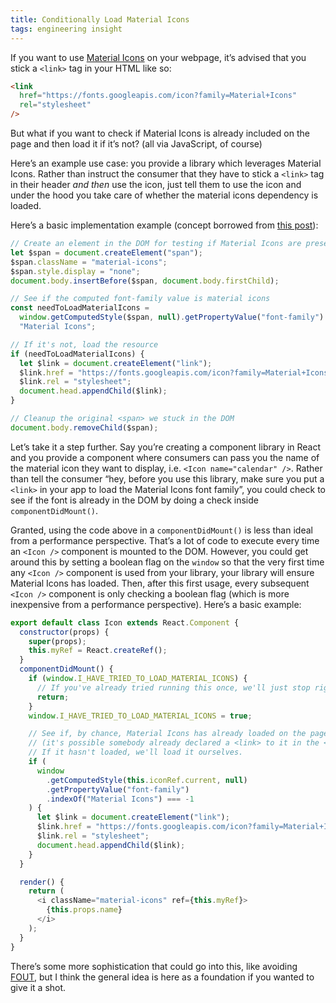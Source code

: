 ```yaml
---
title: Conditionally Load Material Icons
tags: engineering insight
---
```


If you want to use [Material Icons](https://google.github.io/material-design-icons/) on your webpage, it’s advised that you stick a `<link>` tag in your HTML like so:

```html
<link
  href="https://fonts.googleapis.com/icon?family=Material+Icons"
  rel="stylesheet"
/>
```

But what if you want to check if Material Icons is already included on the page and then load it if it’s not? (all via JavaScript, of course)

Here’s an example use case: you provide a library which leverages Material Icons. Rather than instruct the consumer that they have to stick a `<link>` tag in their header _and then_ use the icon, just tell them to use the icon and under the hood you take care of whether the material icons dependency is loaded.

Here’s a basic implementation example (concept borrowed from [this post](https://allthingssmitty.com/2016/09/12/checking-if-font-awesome-loaded/)):

```js
// Create an element in the DOM for testing if Material Icons are present
let $span = document.createElement("span");
$span.className = "material-icons";
$span.style.display = "none";
document.body.insertBefore($span, document.body.firstChild);

// See if the computed font-family value is material icons
const needToLoadMaterialIcons =
  window.getComputedStyle($span, null).getPropertyValue("font-family") !==
  "Material Icons";

// If it's not, load the resource
if (needToLoadMaterialIcons) {
  let $link = document.createElement("link");
  $link.href = "https://fonts.googleapis.com/icon?family=Material+Icons";
  $link.rel = "stylesheet";
  document.head.appendChild($link);
}

// Cleanup the original <span> we stuck in the DOM
document.body.removeChild($span);
```

Let’s take it a step further. Say you’re creating a component library in React and you provide a component where consumers can pass you the name of the material icon they want to display, i.e. `<Icon name="calendar" />`. Rather than tell the consumer “hey, before you use this library, make sure you put a `<link>` in your app to load the Material Icons font family”, you could check to see if the font is already in the DOM by doing a check inside `componentDidMount()`.

Granted, using the code above in a `componentDidMount()` is less than ideal from a performance perspective. That’s a lot of code to execute every time an `<Icon />` component is mounted to the DOM. However, you could get around this by setting a boolean flag on the `window` so that the very first time any `<Icon />` component is used from your library, your library will ensure Material Icons has loaded. Then, after this first usage, every subsequent `<Icon />` component is only checking a boolean flag (which is more inexpensive from a performance perspective). Here’s a basic example:

```js
export default class Icon extends React.Component {
  constructor(props) {
    super(props);
    this.myRef = React.createRef();
  }
  componentDidMount() {
    if (window.I_HAVE_TRIED_TO_LOAD_MATERIAL_ICONS) {
      // If you've already tried running this once, we'll just stop right here.
      return;
    }
    window.I_HAVE_TRIED_TO_LOAD_MATERIAL_ICONS = true;

    // See if, by chance, Material Icons has already loaded on the page
    // (it's possible somebody already declared a <link> to it in the <head>)
    // If it hasn't loaded, we'll load it ourselves.
    if (
      window
        .getComputedStyle(this.iconRef.current, null)
        .getPropertyValue("font-family")
        .indexOf("Material Icons") === -1
    ) {
      let $link = document.createElement("link");
      $link.href = "https://fonts.googleapis.com/icon?family=Material+Icons";
      $link.rel = "stylesheet";
      document.head.appendChild($link);
    }
  }

  render() {
    return (
      <i className="material-icons" ref={this.myRef}>
        {this.props.name}
      </i>
    );
  }
}
```

There’s some more sophistication that could go into this, like avoiding [FOUT](https://www.paulirish.com/2009/fighting-the-font-face-fout/), but I think the general idea is here as a foundation if you wanted to give it a shot.
